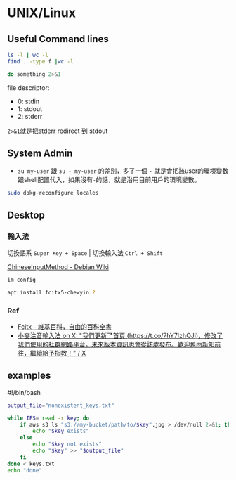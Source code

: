# UNIX/Linux

## Useful Command lines


```bash title="count files"
ls -l | wc -l
find . -type f |wc -l
```


```bash
do something 2>&1
```
file descriptor:

- 0: stdin
- 1: stdout
- 2: stderr

`2>&1`就是把stderr redirect 到 stdout

## System Admin

- `su my-user` 跟 `su - my-user` 的差別，多了一個 `-` 就是會把該user的環境變數跟shell配置代入，如果沒有`-`的話，就是沿用目前用戶的環境變數。

```bash title="設定語言"
sudo dpkg-reconfigure locales
```

## Desktop

### 輸入法

切換語系 `Super Key + Space` | 切換輸入法 `Ctrl + Shift`

[ChineseInputMethod - Debian Wiki](https://wiki.debian.org/ChineseInputMethod)

```bash title="設定輸入法"
im-config
```

```bash
apt install fcitx5-chewyin ?
```

### Ref

- [Fcitx - 維基百科，自由的百科全書](https://zh.wikipedia.org/zh-tw/Fcitx)
- [小麥注音輸入法 on X: "我們更新了首頁 (https://t.co/7hY7IzhQJi)，修改了我們使用的社群網路平台，未來版本資訊也會從該處發布。歡迎舊雨新知前往，繼續給予指教！" / X](https://twitter.com/McBopomofo/status/1714799933969023391)

## examples

#!/bin/bash

```bash title="check AWS S3 key exists by a key list in a file (keys.txt) and output not exist results"
output_file="nonexistent_keys.txt"

while IFS= read -r key; do
    if aws s3 ls "s3://my-bucket/path/to/$key".jpg > /dev/null 2>&1; then
        echo "$key exists"
    else
        echo "$key not exists"
        echo "$key" >> "$output_file"
    fi
done < keys.txt
echo "done"
```

